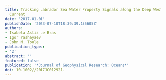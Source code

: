 ```yaml
---
title: Tracking Labrador Sea Water Property Signals along the Deep Western Boundary
  Current
date: '2017-01-01'
publishDate: '2023-07-10T18:39:39.155605Z'
authors:
- Isabela Astiz Le Bras
- Igor Yashayaev
- John M. Toole
publication_types:
- '2'
abstract: ''
featured: false
publication: '*Journal of Geophysical Research: Oceans*'
doi: 10.1002//2017JC012921.
---
```



